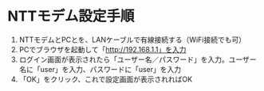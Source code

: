 # NTTモデム設定手順
1. NTTモデムとPCとを、LANケーブルで有線接続する（WiFi接続でも可）
2. PCでブラウザを起動して「http://192.168.1.1」を入力
3. ログイン画面が表示されたら「ユーザー名／パスワード」を入力。ユーザー名に「user」を入力、パスワードに「user」を入力
4. 「OK」をクリック、これで設定画面が表示されればOK